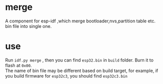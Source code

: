 # merge
A component for esp-idf ,which merge bootloader,nvs,partition table etc. bin file into single one.
# use
Run `idf.py merge` , then you can find `esp32.bin` in `build` folder. Burn it to flash at `0x00`.  
The name of bin file may be different based on build target, for example, if you build  firmware for `esp32c3`, you should find `esp32c3.bin`
